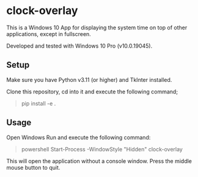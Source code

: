 # clock-overlay

This is a Windows 10 App for displaying the system time on top of other applications, except in fullscreen.

Developed and tested with Windows 10 Pro (v10.0.19045).

## Setup

Make sure you have Python v3.11 (or higher) and TkInter installed.

Clone this repository, cd into it and execute the following command;

> pip install -e .

## Usage

Open Windows Run and execute the following command:

> powershell Start-Process -WindowStyle "Hidden" clock-overlay

This will open the application without a console window. Press the middle mouse button to quit.
